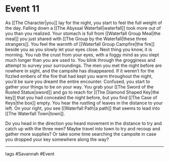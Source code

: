 # Event 11
As [[The Character|you]] lay for the night, you start to feel the full weight of the day. Falling down a [[The Abyssal Waterfall|waterfall]] took more out of you than you realized. Your stomach is full from [[Waterfall Group Meal|the meal]] you just shared with [[The Group by the Waterfall|these three strangers]]. You feel the warmth of [[Waterfall Group Campfire|the fire]] beside you as you slowly let your eyes close. Next thing you know, it is morning. You rub the crust from your eyes, with a foggy mind as you slept much longer than you are used to. You blink through the grogginess and attempt to survey your surroundings. The men you met the night before are nowhere in sight, and the campsite has disappeared. If it weren’t for the fizzled embers of the fire that had kept you warm throughout the night, you’d be sure you dreamt the entire encounter. Confused, you start to gather your things to be on your way. You grab your [[The Sword of the Rusted Statue|sword]] and go to reach for [[The Diamond Shaped Key|the key]] that you had concealed the night before, but you find [[The Case of Keys|the box]] empty. You hear the rustling of leaves in the distance to your left. On your right, you see [[Waterfall Path|a path]] that seems to lead into [[The Waterfall Town|town]]. 

Do you head in the direction you heard movement in the distance to try and catch up with the three men? 
Maybe travel into town to try and recoup and gather more supplies?
Or take some time searching the campsite in case you dropped your key somewhere along the way?

---
tags #Savannah #Event 